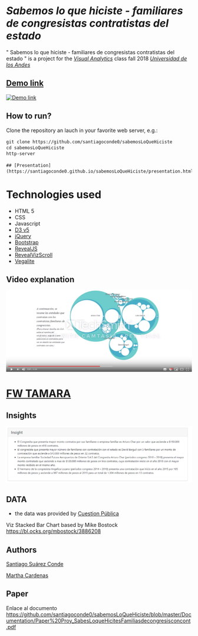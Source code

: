 # *Sabemos lo que hiciste - familiares de congresistas contratistas del estado*

" Sabemos lo que hiciste - familiares de congresistas contratistas del estado " is a project for the   [*Visual Analytics*](http://johnguerra.co/classes/visual_analytics_fall_2018/)  class fall 2018 [*Universidad de los Andes*](https://uniandes.edu.co/)

## [Demo link](https://santiagoconde0.github.io/sabemosLoQueHiciste/)

[![Demo link](img/sabemosloquehiciste.gif)](https://santiagoconde0.github.io/sabemosLoQueHiciste/)


## How to run?

Clone the repository an lauch in your favorite web server, e.g.:

    git clone https://github.com/santiagoconde0/sabemosLoQueHiciste   
    cd sabemosLoQueHiciste
    http-server

    ## [Presentation](https://santiagoconde0.github.io/sabemosLoQueHiciste/presentation.html)

# Technologies used

* HTML 5
* CSS
* Javascript
* [D3 v5](https://d3js.org/)
* [jQuery](https://jquery.com/)
* [Bootstrap](https://getbootstrap.com/)
* [RevealJS](https://revealjs.com)
* [RevealVizScroll](https://github.com/john-guerra/revealVizScrollyteling)
* [Vegalite](https://vega.github.io/vega-lite/)



## Video explanation

[![Video explanation](img/Video.PNG)](https://www.youtube.com/watch?v=_-F7fB93r3s)

# [FW TAMARA](https://santiagoconde0.github.io/sabemosLoQueHiciste/tamara.html)

## Insights

![](img/insight.PNG)

## DATA

* the data was provided by  [Cuestion Pública](https://cuestionpublica.com/)

Viz Stacked Bar Chart based  by Mike Bostock https://bl.ocks.org/mbostock/3886208

## Authors

[Santiago Suárez Conde](https://github.com/santiagoconde0)

[Martha Cardenas](https://github.com/mlcardenas18)

## Paper
Enlace al documento https://github.com/santiagoconde0/sabemosLoQueHiciste/blob/master/Documentation/Paper%20Proy_SabesLoqueHicitesFamiliasdecongresisconcont.pdf
